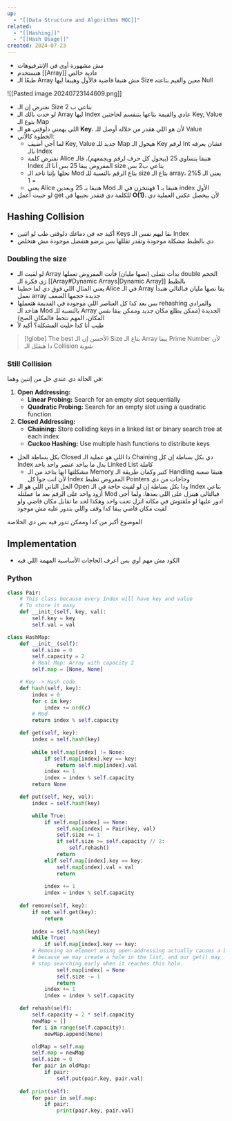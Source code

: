 ```yaml
---
up:
  - "[[Data Structure and Algorithms MOC]]"
related:
  - "[[Hashing]]"
  - "[[Hash Usage]]"
created: 2024-07-23
---
```


- مش مشهورة أوي في الإنترفيوهات
- هنستخدم [[Array]] عادية خالص
- طبعًا الـ Array مش هتبقا فاضية فالأول وهيبقا ليها Size معين والقيم بتاعته Null

![[Pasted image 20240723144609.png]]

- نفترض إن الـ Size بتاعي ب 2
- لو خدت بالك الـ Array ليها Index عادي والقيمة بتاعها بتنقسم لحاجتين Key, Value بتوع الـ Map
- اللي يهمني دلوقتي هو الـ **Key**، لأن هو اللي هقدر من خلاله أوصل للـ Value
- الخطوة كالآتي:
	- لما أجي أضيف Key, Value جديد للـ Map هيحول الـ Key لرقم Int عشان يعرفه بالـ Index
	- نفترض كلمة Alice هتبقا بتساوي 25 (بيحول كل حرف لرقم ويجمعهم)، فالـ Index المفروض يبقا 25 بس أنا الـ size بتاعي ب2 بس
	- نحلها بإننا ناخد الـ Mod بتاع الرقم بالنسبة للـ size بتاع الـ array، يعني الـ 5%2 = 1
	- يعني Alice هتبقا بـ 25 وبعدين Mod هتبقا بـ 1 فهتتخزن في الـ index الأول
- لو حبيت أعمل get للكلمة دي فنقدر نجيبها في **O(1)**، لأن بيحصل عكس العملية دي

## Hashing Collision 
- أكيد جه في دماغك دلوقتي طب لو اتنين Keys بقا ليهم نفس الـ Index
- دي بالظبط مشكلة موجودة وتقدر تقللها بس برضو هتفضل موجودة مش هتخلص

### Doubling the size
- لو لقيت الـ Array بدأت تتملى (نصها مليان) فأنت المفروض تعملها double الحجم زي فكرة الـ [[Array#Dynamic Arrays|Dynamic Array]] بالظبط
- يعني المثال اللي فوق دي لما حطينا Alice في الـ Array بقا نصها مليان فبالتالي هنبدأ نعمل array جديدة حجمها الضعف
- بس بعد كدا كل العناصر اللي موجودة في القديمة هتعملها rehashing والمرادي هتاخد الـ Mod بالنسبة للـ Array الجديدة (ممكن يطلع مكان جديد وممكن يبقا نفس المكان، المهم تتحط فالمكان الصح)
- طيب أنا كدا حليت المشكلة؟ أكيد لأ


> [!globe] The best
> الأحسن إن الـ Size بتاع الـ Array يبقا Prime Number لأن دا هيقلل الـ Collision شوية
### Still Collision 
في الحالة دي عندي حل من إتنين وهما:
1. **Open Addressing:**
    - **Linear Probing:** Search for an empty slot sequentially
    - **Quadratic Probing:** Search for an empty slot using a quadratic function
2. **Closed Addressing:**
    - **Chaining:** Store colliding keys in a linked list or binary search tree at each index
    - **Cuckoo Hashing:** Use multiple hash functions to distribute keys

- بكل بساطة الحل Closed دا اللي هو عملية الـ Chaining دي بكل بساطة إن كل Index بدل ما بياخد عنصر واحد ياخد Linked List كاملة
	- مشكلتها انها بتاخد من الـ Memory كتير وكمان طريقة الـ Handling هتبقا صعبة لأن انت جوا كل Index المفروض تظبط Pointers وحاجات من دي 
- الحل التاني اللي هو الـ Open ودا بكل بساطة إن لو لقيت حاجة في الـ Index بتاعي أزود واحد على الرقم بعد ما عملتله Mod 
  فبالتالي هينزل على اللي بعدها، ولما أجي ادور عليها لو ملقتوش في مكانه انزل تحت واحد 
  وهكذا لحد ما تقابل مكان فاضي ولو لقيت مكان فاضي يبقا كدا وقف واللي بتدور عليه مش موجود

الموضوع أكبر من كدا وممكن تدور فيه بس دي الخلاصة

## Implementation 
- الكود مش مهم أوي بس أعرف الحاجات الأساسية المهمة اللي فيه
### Python
```python
class Pair:
	# This class because every Index will have key and value 
	# To store it easy
	def __init_(self, key, val):
		self.key = key
		self.val = val

class HashMap:
	def __init__(self):
		self.size = 0
		self.capacity = 2
		# Real Map: Array with capacity 2
		self.map = [None, None]

	# Key -> Hash code
	def hash(self, key):
		index = 0
		for c in key:
			index += ord(c)
		# Mod
		return index % self.capacity

	def get(self, key):
        index = self.hash(key)
        
        while self.map[index] != None:
            if self.map[index].key == key:
                return self.map[index].val
            index += 1
            index = index % self.capacity
        return None

    def put(self, key, val):
        index = self.hash(key)

        while True:
            if self.map[index] == None:
                self.map[index] = Pair(key, val)
                self.size += 1
                if self.size >= self.capacity // 2:
                    self.rehash()
                return
            elif self.map[index].key == key:
                self.map[index].val = val
                return
            
            index += 1
            index = index % self.capacity
    
    def remove(self, key):
        if not self.get(key):
            return
        
        index = self.hash(key)
        while True:
            if self.map[index].key == key:
        # Removing an element using open-addressing actually causes a bug,
        # because we may create a hole in the list, and our get() may 
        # stop searching early when it reaches this hole.
                self.map[index] = None
                self.size -= 1
                return
            index += 1
            index = index % self.capacity

    def rehash(self):
        self.capacity = 2 * self.capacity
        newMap = []
        for i in range(self.capacity):
            newMap.append(None)

        oldMap = self.map
        self.map = newMap
        self.size = 0
        for pair in oldMap:
            if pair:
                self.put(pair.key, pair.val)
    
    def print(self):
        for pair in self.map:
            if pair:
                print(pair.key, pair.val)
```